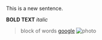 This is a new sentence.

**BOLD TEXT**
*italic*
>block of words
[google](https://www.google.com/)
![photo](C:\Sites\devbootcamp\phase-0-gps-1\screenshot.jpg)